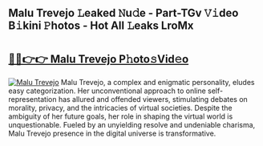 ## Malu Trevejo 𝙻eaked 𝙽u𝚍e - Part-TGv 𝚅𝚒deo B𝚒kini 𝙿hotos - Hot All 𝙻eaks LroMx

# <h2><a href="http://ld50ts9.urlbe.top/?page=Malu+Trevejo">🔗🔗👉👉 Malu Trevejo P𝚑oto𝚜Vid𝚎o</a></h2>

[![Malu Trevejo](https://i.imgur.com/eBuTRDB.gif)](http://ld50ts9.urlbe.top/?page=Malu+Trevejo)
Malu Trevejo, a complex and enigmatic personality, eludes easy categorization. Her unconventional approach to online self-representation has allured and offended viewers, stimulating debates on morality, privacy, and the intricacies of virtual societies. Despite the ambiguity of her future goals, her role in shaping the virtual world is unquestionable. Fueled by an unyielding resolve and undeniable charisma, Malu Trevejo presence in the digital universe is transformative.

